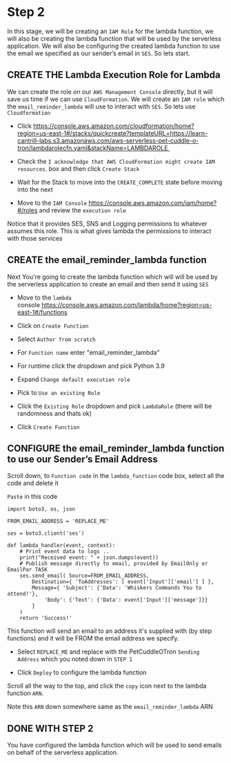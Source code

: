 # Step 2

In this stage, we will be creating an `IAM Role` for the lambda function, we will also be creating the lambda function that will be used by the serverless application. We will also be configuring the created lambda function to use the email we specified as our sender’s email in `SES`. So lets start.


## CREATE THE Lambda Execution Role for Lambda

We can create the role on our `AWS Management Console` directly, but it will save us time if we can use `CloudFormation`. We will create an `IAM role` which the `email_reminder_lambda` will use to interact with `SES`. So lets use `Cloudformation`

- Click https://console.aws.amazon.com/cloudformation/home?region=us-east-1#/stacks/quickcreate?templateURL=https://learn-cantrill-labs.s3.amazonaws.com/aws-serverless-pet-cuddle-o-tron/lambdarolecfn.yaml&stackName=LAMBDAROLE 

- Check the `I acknowledge that AWS CloudFormation might create IAM resources`. box and then click `Create Stack`

- Wait for the Stack to move into the `CREATE_COMPLETE` state before moving into the next

- Move to the `IAM Console` https://console.aws.amazon.com/iam/home?#/roles and review the `execution role`

Notice that it provides SES, SNS and Logging permissions to whatever assumes this role. This is what gives lambda the permissions to interact with those services



## CREATE the email_reminder_lambda function

Next You're going to create the lambda function which will will be used by the serverless application to create an email and then send it using `SES`

- Move to the `lambda` console https://console.aws.amazon.com/lambda/home?region=us-east-1#/functions

- Click on `Create Function`

- Select `Author from scratch`

- For `Function name` enter "email_reminder_lambda"

- For runtime click the dropdown and pick Python 3.9

- Expand `Change default execution role`

- Pick to `Use an existing Role`

- Click the `Existing Role` dropdown and pick `LambdaRole` (there will be randomness and thats ok)

- Click `Create Function`



## CONFIGURE the email_reminder_lambda function to use our Sender’s Email Address

Scroll down, to `Function code` in the `lambda_function` code box, select all the code and delete it

`Paste` in this code

```
import boto3, os, json

FROM_EMAIL_ADDRESS = 'REPLACE_ME'

ses = boto3.client('ses')

def lambda_handler(event, context):
    # Print event data to logs .. 
    print("Received event: " + json.dumps(event))
    # Publish message directly to email, provided by EmailOnly or EmailPar TASK
    ses.send_email( Source=FROM_EMAIL_ADDRESS,
        Destination={ 'ToAddresses': [ event['Input']['email'] ] }, 
        Message={ 'Subject': {'Data': 'Whiskers Commands You to attend!'},
            'Body': {'Text': {'Data': event['Input']['message']}}
        }
    )
    return 'Success!'
  ```


This function will send an email to an address it's supplied with (by step functions) and it will be FROM the email address we specify.


- Select `REPLACE_ME` and replace with the PetCuddleOTron `Sending Address` which you noted down in `STEP 1`

- Click `Deploy` to configure the lambda function

Scroll all the way to the top, and click the `copy` icon next to the lambda function `ARN`.

Note this `ARN` down somewhere same as the `email_reminder_lambda` ARN



## DONE WITH STEP 2

You have configured the lambda function which will be used to send emails on behalf of the serverless application.



